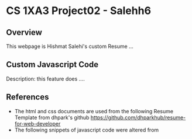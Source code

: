 # CS 1XA3 Project02 - Salehh6

## Overview
This webpage is Hishmat Salehi's custom Resume ...

## Custom Javascript Code
Description: this feature does ....

## References
- The html and css documents are used from the following Resume Template from dhpark's github
https://github.com/dhparkhub/resume-for-web-developer
- The following snippets of javascript code were altered from


